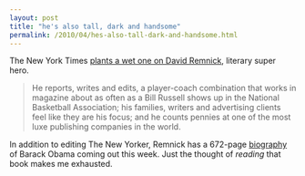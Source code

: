 ```yaml
---
layout: post
title: "he's also tall, dark and handsome"
permalink: /2010/04/hes-also-tall-dark-and-handsome.html
---
```


<p>The New York Times <a href="http://www.nytimes.com/2010/04/05/business/media/05remnick.html">plants a wet one on David Remnick</a>, literary super hero.</p>

<blockquote><p>He reports, writes and edits, a player-coach combination that works in magazine about as often as a Bill Russell shows up in the National Basketball Association; his families, writers and advertising clients feel like they are his focus; and he counts pennies at one of the most luxe publishing companies in the world.</p></blockquote>

<p>In addition to editing The New Yorker, Remnick has a 672-page <a href="http://www.amazon.com/exec/obidos/ASIN/1400043603/ref=nosim/statingtheobviou">biography</a> of Barack Obama coming out this week. Just the thought of <i>reading</i> that book makes me exhausted.</p>


